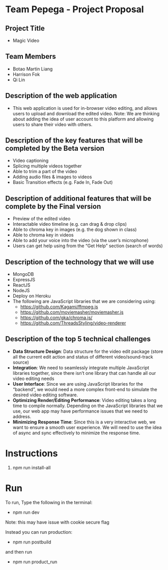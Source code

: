 # Team Pepega - Project Proposal

## Project Title

- Magic Video

## Team Members

- Botao Martin Liang
- Harrison Fok
- Qi Lin

## Description of the web application

- This web application is used for in-browser video editing, and allows users to upload and download the edited video. Note: We are thinking about adding the idea of user account to this platform and allowing users to share their video with others.

## Description of the key features that will be completed by the Beta version

- Video captioning
- Splicing multiple videos together
- Able to trim a part of the video
- Adding audio files & images to videos
- Basic Transition effects (e.g. Fade In, Fade Out)

## Description of additional features that will be complete by the Final version

- Preview of the edited video
- Interactable video timeline (e.g. can drag & drop clips)
- Able to chroma key in images (e.g. the dog shown in class)
- Able to chroma key in videos
- Able to add your voice into the video (via the user’s microphone)
- Users can get help using from the “Get Help” section (search of words)

## Description of the technology that we will use

- MongoDB
- ExpressJS
- ReactJS
- NodeJS
- Deploy on Heroku
- The following are JavaScript libraries that we are considering using:
  - https://github.com/Kagami/ffmpeg.js
  - https://github.com/moviemasher/moviemasher.js
  - https://github.com/gka/chroma.js/
  - https://github.com/ThreadsStyling/video-renderer

## Description of the top 5 technical challenges

- **Data Structure Design**: Data structure for the video edit package (store all the current edit action and status of different video/sound-track source)
- **Integration**: We need to seamlessly integrate multiple JavaScript libraries together, since there isn’t one library that can handle all our video editing needs
- **User Interface**: Since we are using JavaScript libraries for the “backend”, we would need a more complex front-end to simulate the desired video editing software.
- **Optimizing Render/Editing Performance**: Video editing takes a long time to compile normally. Depending on the JavaScript libraries that we use, our web app may have performance issues that we need to address.
- **Minimizing Response Time**: Since this is a very interactive web, we want to ensure a smooth user experience. We will need to use the idea of async and sync effectively to minimize the response time.

# Instructions

1. npm run install-all

# Run

To run, Type the following in the terminal:

- npm run dev


Note: this may have issue with cookie secure flag

Instead you can run production:

- npm run postbuild

and then run  

- npm run product_run
